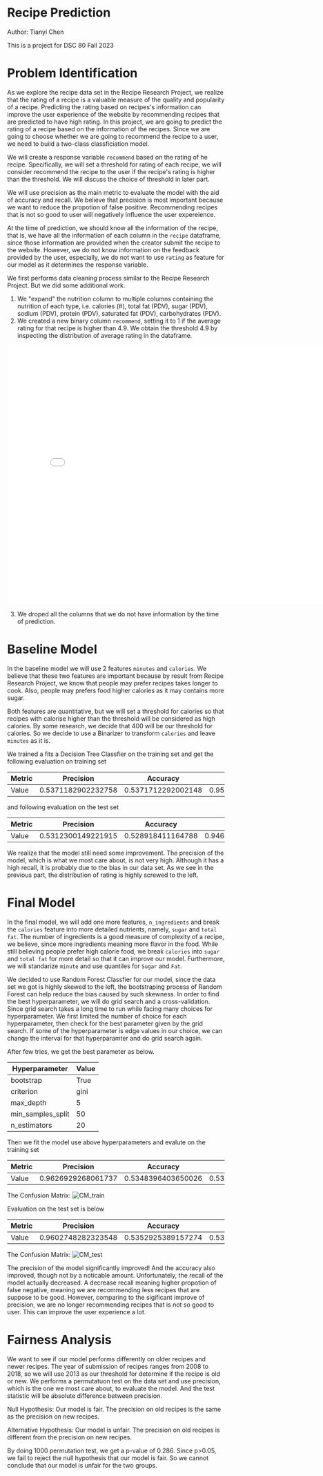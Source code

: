 # Recipe Prediction
Author: Tianyi Chen

This is a project for DSC 80 Fall 2023

# Problem Identification

As we explore the recipe data set in the Recipe Research Project, we realize that the rating of a recipe is a valuable measure of the quality and popularity of a recipe. Predicting the rating based on recipes's information can improve the user experience of the website by recommending recipes that are predicted to have high rating. In this project, we are going to predict the rating of a recipe based on the information of the recipes. Since we are going to choose whether we are going to recommend the recipe to a user, we need to build a two-class classficiation model.

We will create a response variable `recommend` based on the rating of he recipe. Specifically, we will set a threshold for rating of each recipe, we will consider recommend the recipe to the user if the recipe's rating is higher than the threshold. We will discuss the choice of threshold in later part.

We will use precision as the main metric to evaluate the model with the aid of accuracy and recall. We believe that precision is most important because we want to reduce the propotion of false positive. Recommending recipes that is not so good to user will negatively influence the user expereience. 

At the time of prediction, we should know all the information of the recipe, that is, we have all the information of each column in the `recipe` dataframe, since those information are provided when the creator submit the recipe to the website. However, we do not know information on the feedback provided by the user, especially, we do not want to use `rating` as feature for our model as it determines the response variable.

We first performs data cleaning process similar to the Recipe Research Project. But we did some additional work.

1. We "expand" the nutrition column to multiple columns containing the nutrition of each type, i.e. calories (#), total fat (PDV), sugar (PDV), sodium (PDV), protein (PDV), saturated fat (PDV), carbohydrates (PDV). 
2. We created a new binary column `recommend`, setting it to 1 if the average rating for that recipe is higher than 4.9. We obtain the threshold 4.9 by inspecting the distribution of average rating in the dataframe.  
<iframe src="img/distrb.html" width=800 height=600 frameBorder=0></iframe>

3. We droped all the columns that we do not have information by the time of prediction.

# Baseline Model

In the baseline model we will use 2 features `minutes` and `calories`. We believe that these two features are important because by result from Recipe Research Project, we know that people may prefer recipes takes longer to cook. Also, people may prefers food higher calories as it may contains more sugar. 

Both features are quantitative, but we will set a threshold for calories so that recipes with calorise higher than the threshold will be considered as high calories. By some research, we decide that 400 will be our threshold for calories. So we decide to use a Binarizer to transform `calories` and leave `minutes` as it is.

We trained a fits a Decision Tree Classfier on the training set and get the following evaluation on training set

| Metric    | Precision | Accuracy | Recall    |
|-----------|-----------|----------|-----------|
| Value     | 0.5371182902232758      | 0.5371712292002148     | 0.9550459292814899   |

and following evaluation on the test set

| Metric    | Precision | Accuracy | Recall    |
|-----------|-----------|----------|-----------|
| Value     | 0.5312300149221915      | 0.528918411164788     | 0.9463291139240506  |

We realize that the model still need some improvement. The precision of the model, which is what we most care about, is not very high. Although it has a high recall, it is probably due to the bias in our data set. As we see in the previous part, the distribution of rating is highly screwed to the left. 

# Final Model
In the final model, we will add one more features, `n_ingredients` and break the `calories` feature into more detailed nutrients, namely, `sugar` and `total fat`. The number of ingredients is a good measure of complexity of a recipe, we believe, since more ingredients meaning more flavor in the food. While still believing people prefer high calorie food, we break `calories` into `sugar` and `total fat` for more detail so that it can improve our model. Furthermore, we will standarize `minute` and use quantiles for `Sugar` and `Fat`. 

We decided to use Random Forest Classfier for our model, since the data set we got is highly skewed to the left, the bootstraping process of Random Forest can help reduce the bias caused by such skewness. In order to find the best hyperparameter, we will do grid search and a cross-validation.
Since grid search takes a long time to run while facing many choices for hyperparameter. We first limited the number of choice for each hyperparameter, then check for the best parameter given by the grid search. If some of the hyperparameter is edge values in our choice, we can change the interval for that hyperparamter and do grid search again. 

After few tries, we get the best parameter as below. 

| Hyperparameter        | Value |
|-----------------------|-------|
| bootstrap             | True  |
| criterion             | gini  |
| max_depth             | 5     |
| min_samples_split     | 50    |
| n_estimators          | 20    |

Then we fit the model use above hyperparameters and evalute on the training set

| Metric    | Precision | Accuracy | Recall    |
|-----------|-----------|----------|-----------|
| Value    | 0.9626929268061737      | 0.5348396403650026    | 0.5346362839614374  |

The Confusion Matrix:
![CM_train](img/CM_train.png)

Evaluation on the test set is below

| Metric    | Precision | Accuracy | Recall    |
|-----------|-----------|----------|-----------|
| Value    |0.9602748282323548      | 0.5352925389157274    | 0.5346362839614374  |


The Confusion Matrix:
![CM_test](img/CM_test.png)

The precision of the model significantly improved! And the accuracy also improved, though not by a noticable amount. Unfortunately, the recall of the model actually decreased. A decrease recall meaning higher propotion of false negative, meaning we are recommending less recipes that are suppose to be good. However, comparing to the sigificant improve of precision, we are no longer recommending recipes that is not so good to user. This can improve the user experience a lot.

# Fairness Analysis

We want to see if our model performs differently on older recipes and newer recipes. The year of submission of recipes ranges from 2008 to 2018, so we will use 2013 as our threshold for determine if the recipe is old or new. We performs a permutatuon test on the data set and use precision, which is the one we most care about, to evaluate the model. And the test statistic will be absolute difference between precision.

Null Hypothesis: Our model is fair. The precision on old recipes is the same as the precision on new recipes.

Alternative Hypothesis: Our model is unfair. The precision on old recipes is different from the precision on new recipes.

By doing 1000 permutation test, we get a p-value of 0.286. Since p>0.05, we fail to reject the null hypothesis that our model is fair. So we cannot conclude that our model is unfair for the two groups. 